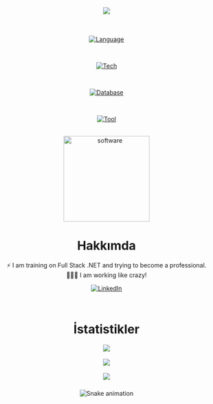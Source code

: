 <div align="center">

<h1 align="center">
    <img src="https://readme-typing-svg.herokuapp.com/?font=Righteous&size=35&center=true&vCenter=true&width=700&height=70&duration=4000&lines=Merhaba+Ben+Tunahan+👋;Full+Stack+.Net+Core+Geliştiricisiyim!;" />
</h1>
<br>

[![Language](https://go-skill-icons.vercel.app/api/icons?i=html,css,bootstrap,js,cs,angular,dotnet)](https://www.linkedin.com/in/tunahancengiz/)

<br>

[![Tech](https://go-skill-icons.vercel.app/api/icons?i=aws,docker,rabbitmq,elasticsearch,kubernetes,postman)](https://skillicons.dev)

<br>

[![Database](https://go-skill-icons.vercel.app/api/icons?i=mysql,mongodb,sqlserver,redis,postgres)](https://skillicons.dev)

<br>

[![Tool](https://go-skill-icons.vercel.app/api/icons?i=github,git,vscode,visualstudio)](https://skillicons.dev)

<br>
    <img src="https://github.com/user-attachments/assets/32634fbf-b87a-49bd-82ae-4b2558a9cf57" alt="software" width="200"/>




#  Hakkımda
⚡ I am training on Full Stack .NET and trying to become a professional.<br>🕵🏼‍♂️ I am working like crazy!
<br>

[![LinkedIn](https://img.shields.io/badge/LinkedIn-%230077B5.svg?logo=linkedin&logoColor=white)](https://linkedin.com/in/tunahancengiz) 

<br>
    

#  İstatistikler
![](https://github-readme-stats.vercel.app/api?username=tunadeveloper&theme=radical&hide_border=false&include_all_commits=true&count_private=false)<br/>
<br>
![](https://github-readme-streak-stats.herokuapp.com/?user=tunadeveloper&theme=radical&hide_border=false)<br/>
<br>
![](https://quotes-github-readme.vercel.app/api?type=horizontal&theme=radical)



###

<img src="https://tunadeveloper.github.io/tunadeveloper/snake.svg" alt="Snake animation" />


</div>
